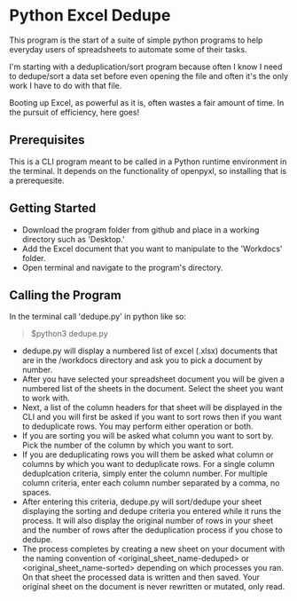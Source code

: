 # Python Excel Dedupe

This program is the start of a suite of simple python programs to help everyday users of spreadsheets to automate some of their tasks.

I'm starting with a deduplication/sort program because often I know I need to dedupe/sort a data set before even opening the file and often it's the only work I have to do with that file.

Booting up Excel, as powerful as it is, often wastes a fair amount of time. In the pursuit of efficiency, here goes!

## Prerequisites

This is a CLI program meant to be called in a Python runtime environment in the terminal. It depends on the functionality of openpyxl, so installing that is a prerequesite.

## Getting Started

- Download the program folder from github and place in a working directory such as 'Desktop.'
- Add the Excel document that you want to manipulate to the 'Workdocs' folder.
- Open terminal and navigate to the program's directory.

## Calling the Program

In the terminal call 'dedupe.py' in python like so:

>$python3 dedupe.py

- dedupe.py will display a numbered list of excel (.xlsx) documents that are in the /workdocs directory and ask you to pick a document by number.
- After you have selected your spreadsheet document you will be given a numbered list of the sheets in the document. Select the sheet you want to work with.
- Next, a list of the column headers for that sheet will be displayed in the CLI and you will first be asked if you want to sort rows then if you want to deduplicate rows. You may perform either operation or both.
- If you are sorting you will be asked what column you want to sort by. Pick the number of the column by which you want to sort.
- If you are deduplicating rows you will them be asked what column or columns by which you want to deduplicate rows. For a single column deduplcation criteria, simply enter the column number. For multiple column criteria, enter each column number separated by a comma, no spaces.
- After entering this criteria, dedupe.py will sort/dedupe your sheet displaying the sorting and dedupe criteria you entered while it runs the process. It will also display the original number of rows in your sheet and the number of rows after the deduplication process if you chose to dedupe.
- The process completes by creating a new sheet on your document with the naming convention of <original_sheet_name-deduped> or <original_sheet_name-sorted> depending on which processes you ran. On that sheet the processed data is written and then saved. Your original sheet on the document is never rewritten or mutated, only read.


